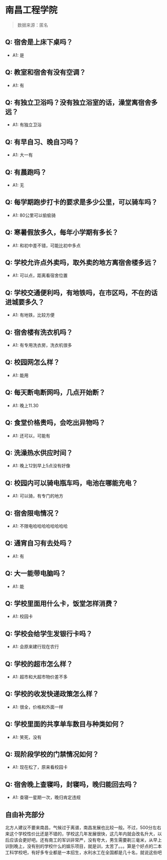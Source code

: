 # 南昌工程学院

> 数据来源：匿名

## Q: 宿舍是上床下桌吗？

- A1: 是

## Q: 教室和宿舍有没有空调？

- A1: 有

## Q: 有独立卫浴吗？没有独立浴室的话，澡堂离宿舍多远？

- A1: 有独立卫浴

## Q: 有早自习、晚自习吗？

- A1: 大一有

## Q: 有晨跑吗？

- A1: 无

## Q: 每学期跑步打卡的要求是多少公里，可以骑车吗？

- A1: 80公里可以偷偷骑

## Q: 寒暑假放多久，每年小学期有多长？

- A1: 和初中差不错，可能比初中多点

## Q: 学校允许点外卖吗，取外卖的地方离宿舍楼多远？

- A1: 可以点，距离看宿舍位置

## Q: 学校交通便利吗，有地铁吗，在市区吗，不在的话进城要多久？

- A1: 有地铁，比较方便

## Q: 宿舍楼有洗衣机吗？

- A1: 有专用洗衣房，洗衣机很多

## Q: 校园网怎么样？

- A1: 能用

## Q: 每天断电断网吗，几点开始断？

- A1: 晚上11.30

## Q: 食堂价格贵吗，会吃出异物吗？

- A1: 还可以，可能有

## Q: 洗澡热水供应时间？

- A1: 晚上12到早上5点没有好像

## Q: 校园内可以骑电瓶车吗，电池在哪能充电？

- A1: 可以骑，有专门的地方

## Q: 宿舍限电情况？

- A1: 不限电哈哈哈哈哈哈哈哈

## Q: 通宵自习有去处吗？

- A1: 有

## Q: 大一能带电脑吗？

- A1: 能

## Q: 学校里面用什么卡，饭堂怎样消费？

- A1: 校园卡

## Q: 学校会给学生发银行卡吗？

- A1: 会原来建行现在农行

## Q: 学校的超市怎么样？

- A1: 超市和大超市物价差不多

## Q: 学校的收发快递政策怎么样？

- A1: 很全，价格和外面一样

## Q: 学校里面的共享单车数目与种类如何？

- A1: 笑死，没有

## Q: 现阶段学校的门禁情况如何？

- A1: 现在松了，原来看校园卡

## Q: 宿舍晚上查寝吗，封寝吗，晚归能回去吗？

- A1: 查寝一星期一次，晚归肯定违规

## 自由补充部分

北方人建议不要来南昌，气候过于离谱，南昌发展也比较一般。不过，500分左右来这个学校性价比还是不错的，学校这几年发展很快，这几年内就会改名升大，以后应该会更好吧。还有南工的军训非常严，没有夸大，男生需要剃三毫米，从早上训到晚上，没有别的学校什么的娱乐项目，就是训，太苦了。。。算是个好点的二本工科学校吧，有好多专业都是一本招生，水利水工在全国都是几十名，就说这些吧